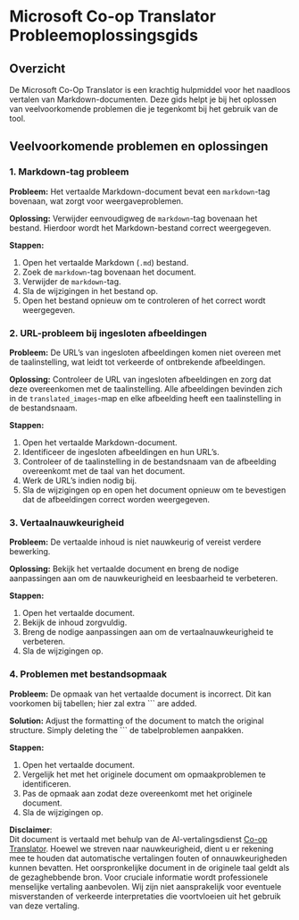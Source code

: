 <!--
CO_OP_TRANSLATOR_METADATA:
{
  "original_hash": "0788d7ebe4876c9be89132f48e09b26d",
  "translation_date": "2025-06-12T12:28:22+00:00",
  "source_file": "getting_started/troubleshooting.md",
  "language_code": "nl"
}
-->
# Microsoft Co-op Translator Probleemoplossingsgids

## Overzicht  
De Microsoft Co-Op Translator is een krachtig hulpmiddel voor het naadloos vertalen van Markdown-documenten. Deze gids helpt je bij het oplossen van veelvoorkomende problemen die je tegenkomt bij het gebruik van de tool.

## Veelvoorkomende problemen en oplossingen

### 1. Markdown-tag probleem  
**Probleem:** Het vertaalde Markdown-document bevat een `markdown`-tag bovenaan, wat zorgt voor weergaveproblemen.

**Oplossing:** Verwijder eenvoudigweg de `markdown`-tag bovenaan het bestand. Hierdoor wordt het Markdown-bestand correct weergegeven.

**Stappen:**  
1. Open het vertaalde Markdown (`.md`) bestand.  
2. Zoek de `markdown`-tag bovenaan het document.  
3. Verwijder de `markdown`-tag.  
4. Sla de wijzigingen in het bestand op.  
5. Open het bestand opnieuw om te controleren of het correct wordt weergegeven.

### 2. URL-probleem bij ingesloten afbeeldingen  
**Probleem:** De URL’s van ingesloten afbeeldingen komen niet overeen met de taalinstelling, wat leidt tot verkeerde of ontbrekende afbeeldingen.

**Oplossing:** Controleer de URL van ingesloten afbeeldingen en zorg dat deze overeenkomen met de taalinstelling. Alle afbeeldingen bevinden zich in de `translated_images`-map en elke afbeelding heeft een taalinstelling in de bestandsnaam.

**Stappen:**  
1. Open het vertaalde Markdown-document.  
2. Identificeer de ingesloten afbeeldingen en hun URL’s.  
3. Controleer of de taalinstelling in de bestandsnaam van de afbeelding overeenkomt met de taal van het document.  
4. Werk de URL’s indien nodig bij.  
5. Sla de wijzigingen op en open het document opnieuw om te bevestigen dat de afbeeldingen correct worden weergegeven.

### 3. Vertaalnauwkeurigheid  
**Probleem:** De vertaalde inhoud is niet nauwkeurig of vereist verdere bewerking.

**Oplossing:** Bekijk het vertaalde document en breng de nodige aanpassingen aan om de nauwkeurigheid en leesbaarheid te verbeteren.

**Stappen:**  
1. Open het vertaalde document.  
2. Bekijk de inhoud zorgvuldig.  
3. Breng de nodige aanpassingen aan om de vertaalnauwkeurigheid te verbeteren.  
4. Sla de wijzigingen op.

### 4. Problemen met bestandsopmaak  
**Probleem:** De opmaak van het vertaalde document is incorrect. Dit kan voorkomen bij tabellen; hier zal extra ``` are added.

**Solution:** Adjust the formatting of the document to match the original structure. Simply deleting the ``` de tabelproblemen aanpakken.

**Stappen:**  
1. Open het vertaalde document.  
2. Vergelijk het met het originele document om opmaakproblemen te identificeren.  
3. Pas de opmaak aan zodat deze overeenkomt met het originele document.  
4. Sla de wijzigingen op.

**Disclaimer**:  
Dit document is vertaald met behulp van de AI-vertalingsdienst [Co-op Translator](https://github.com/Azure/co-op-translator). Hoewel we streven naar nauwkeurigheid, dient u er rekening mee te houden dat automatische vertalingen fouten of onnauwkeurigheden kunnen bevatten. Het oorspronkelijke document in de originele taal geldt als de gezaghebbende bron. Voor cruciale informatie wordt professionele menselijke vertaling aanbevolen. Wij zijn niet aansprakelijk voor eventuele misverstanden of verkeerde interpretaties die voortvloeien uit het gebruik van deze vertaling.